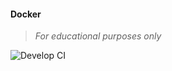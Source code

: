 #### Docker
>
> _For educational purposes only_
>

![Develop CI](https://github.com/wryyyyyyyy/docker/workflows/Develop%20CI/badge.svg)
